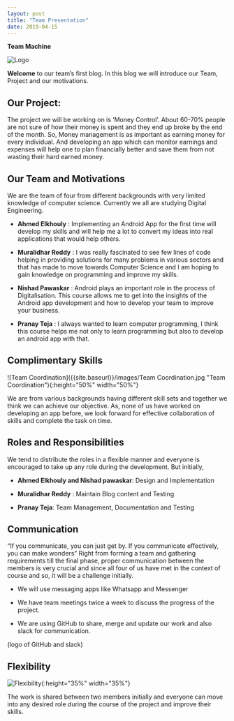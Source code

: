 ```yaml
---
layout: post
title: "Team Presentation"
date: 2019-04-15
---
```


**Team Machine**

![Logo]({{site.baseurl}}/images/Logo.jpg "Team Logo")


**Welcome** to our team’s first blog. In this blog we will introduce our Team, Project and our motivations.


## Our Project:

The project we will be working on is ‘Money Control’. About 60-70% people are not sure of how their money is spent and they end up broke by the end of the month. So, Money management is as important as earning money for every individual. And developing an app which can monitor earnings and expenses will help one to plan financially better and save them from not wasting their hard earned money.

## Our Team and Motivations

We are the team of four from different backgrounds with very limited knowledge of computer science. Currently we all are studying Digital Engineering.

* **Ahmed Elkhouly** : Implementing an Android App for the first time will develop my skills and will help me a lot to convert my ideas into real applications that would help others.

* **Muralidhar Reddy** : I was really fascinated to see few lines of code helping in providing solutions for many problems in various sectors and that has made to move towards Computer Science and I am hoping to gain knowledge on programming and improve my skills.

* **Nishad Pawaskar** : Android plays an important role in the process of Digitalisation. This course allows me to get into the insights of the Android app development and how to develop your team to improve your business.

* **Pranay Teja** : I always wanted to learn computer programming, I think this course helps me not only to learn programming but also to develop an android app with that.

## Complimentary Skills

![Team Coordination]({{site.baseurl}}/images/Team Coordination.jpg "Team Coordination"){:height="50%" width="50%"}

We are from various backgrounds having different skill sets and together we think we can achieve our objective. As, none of us have worked on developing an app before, we 	look forward for effective collaboration of skills and complete the task on time.

## Roles and Responsibilities

We tend to distribute the roles in a flexible manner and everyone is encouraged to take up any role during the development. But initially,

* **Ahmed Elkhouly and Nishad pawaskar**:  Design and Implementation 

* **Muralidhar Reddy** : Maintain Blog content and Testing

* **Pranay Teja**: Team Management, Documentation and Testing

## Communication

“If you communicate, you can just get by. If you communicate effectively, you can make wonders”
Right from forming a team and gathering requirements till the final phase, proper communication between the members is very crucial and since all four of us have met in the context of course and so, it will be a challenge initially. 

* We will use messaging apps like Whatsapp and Messenger

* We have team meetings twice a week to discuss the progress of the project.

* We are using GitHub to share, merge and update our work and also slack for communication. 

(logo of GitHub and slack)
## Flexibility

![Flexibility]({{site.baseurl}}/images/Flexibility.jpg "Flexibility"){:height="35%" width="35%"}

The work is shared between two members initially and everyone can move into any desired role during the course of the project and improve their skills. 


